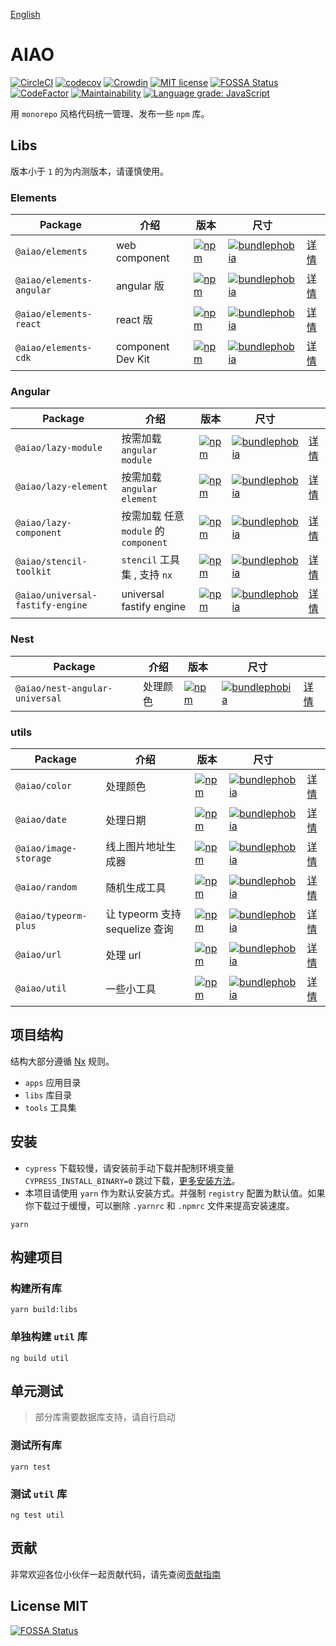 [English](./README.en.md)

# AIAO

[![CircleCI](https://circleci.com/gh/aiao-io/aiao/tree/master.svg?style=svg)](https://circleci.com/gh/aiao-io/aiao/tree/master)
[![codecov](https://codecov.io/gh/aiao-io/aiao/branch/master/graph/badge.svg)](https://codecov.io/gh/aiao-io/aiao)
[![Crowdin](https://badges.crowdin.net/aiao-io/localized.svg)](https://crowdin.com/project/aiao-io)
[![MIT license](https://img.shields.io/badge/license-MIT-brightgreen.svg)](https://opensource.org/licenses/MIT)
[![FOSSA Status](https://app.fossa.io/api/projects/git%2Bgithub.com%2Faiao-io%2Faiao.svg?type=shield)](https://app.fossa.io/projects/git%2Bgithub.com%2Faiao-io%2Faiao?ref=badge_shield)
[![CodeFactor](https://www.codefactor.io/repository/github/aiao-io/aiao/badge)](https://www.codefactor.io/repository/github/aiao-io/aiao)
[![Maintainability](https://api.codeclimate.com/v1/badges/a4096c9731142de97d99/maintainability)](https://codeclimate.com/github/aiao-io/aiao/maintainability)
[![Language grade: JavaScript](https://img.shields.io/lgtm/grade/javascript/g/aiao-io/aiao.svg?logo=lgtm&logoWidth=18)](https://lgtm.com/projects/g/aiao-io/aiao/context:javascript)

用 `monorepo` 风格代码统一管理、发布一些 `npm` 库。

## Libs

版本小于 `1` 的为内测版本，请谨慎使用。

### Elements

| Package                  | 介绍              | 版本                                                     | 尺寸                                                                                |                                 |
| ------------------------ | ----------------- | -------------------------------------------------------- | ----------------------------------------------------------------------------------- | ------------------------------- |
| `@aiao/elements`         | web component     | [![npm][npm-elements]][npm-elements-url]                 | [![bundlephobia][bundlephobia-elements]][bundlephobia-elements-url]                 | [详情](./libs/elements)         |
| `@aiao/elements-angular` | angular 版        | [![npm][npm-elements-angular]][npm-elements-angular-url] | [![bundlephobia][bundlephobia-elements-angular]][bundlephobia-elements-angular-url] | [详情](./libs/elements-angular) |
| `@aiao/elements-react`   | react 版          | [![npm][npm-elements-react]][npm-elements-react-url]     | [![bundlephobia][bundlephobia-elements-react]][bundlephobia-elements-react-url]     | [详情](./libs/elements-react)   |
| `@aiao/elements-cdk`     | component Dev Kit | [![npm][npm-elements-cdk]][npm-elements-cdk-url]         | [![bundlephobia][bundlephobia-elements-cdk]][bundlephobia-elements-cdk-url]         | [详情](./libs/elements-cdk)     |

### Angular

| Package                          | 介绍                                  | 版本                                                                     | 尺寸                                                                                                |                                         |
| -------------------------------- | ------------------------------------- | ------------------------------------------------------------------------ | --------------------------------------------------------------------------------------------------- | --------------------------------------- |
| `@aiao/lazy-module`              | 按需加载 `angular module`             | [![npm][npm-lazy-module]][npm-lazy-module-url]                           | [![bundlephobia][bundlephobia-lazy-module]][bundlephobia-lazy-module-url]                           | [详情](./libs/lazy-module)              |
| `@aiao/lazy-element`             | 按需加载 `angular element`            | [![npm][npm-lazy-element]][npm-lazy-element-url]                         | [![bundlephobia][bundlephobia-lazy-element]][bundlephobia-lazy-element-url]                         | [详情](./libs/lazy-element)             |
| `@aiao/lazy-component`           | 按需加载 任意 `module` 的 `component` | [![npm][npm-lazy-component]][npm-lazy-component-url]                     | [![bundlephobia][bundlephobia-lazy-component]][bundlephobia-lazy-component-url]                     | [详情](./libs/lazy-component)           |
| `@aiao/stencil-toolkit`          | `stencil` 工具集 , 支持 `nx`          | [![npm][npm-stencil-toolkit]][npm-stencil-toolkit-url]                   | [![bundlephobia][bundlephobia-stencil-toolkit]][bundlephobia-stencil-toolkit-url]                   | [详情](./libs/stencil-toolkit)          |
| `@aiao/universal-fastify-engine` | universal fastify engine              | [![npm][npm-universal-fastify-engine]][npm-universal-fastify-engine-url] | [![bundlephobia][bundlephobia-universal-fastify-engine]][bundlephobia-universal-fastify-engine-url] | [详情](./libs/universal-fastify-engine) |

### Nest

| Package                        | 介绍     | 版本                                                                 | 尺寸                                                                                            |                                       |
| ------------------------------ | -------- | -------------------------------------------------------------------- | ----------------------------------------------------------------------------------------------- | ------------------------------------- |
| `@aiao/nest-angular-universal` | 处理颜色 | [![npm][npm-nest-angular-universal]][npm-nest-angular-universal-url] | [![bundlephobia][bundlephobia-nest-angular-universal]][bundlephobia-nest-angular-universal-url] | [详情](./libs/nest-angular-universal) |

### utils

| Package               | 介绍                           | 版本                                               | 尺寸                                                                          |                              |
| --------------------- | ------------------------------ | -------------------------------------------------- | ----------------------------------------------------------------------------- | ---------------------------- |
| `@aiao/color`         | 处理颜色                       | [![npm][npm-color]][npm-color-url]                 | [![bundlephobia][bundlephobia-color]][bundlephobia-color-url]                 | [详情](./libs/color)         |
| `@aiao/date`          | 处理日期                       | [![npm][npm-date]][npm-date-url]                   | [![bundlephobia][bundlephobia-date]][bundlephobia-date-url]                   | [详情](./libs/date)          |
| `@aiao/image-storage` | 线上图片地址生成器             | [![npm][npm-image-storage]][npm-image-storage-url] | [![bundlephobia][bundlephobia-image-storage]][bundlephobia-image-storage-url] | [详情](./libs/image-storage) |
| `@aiao/random`        | 随机生成工具                   | [![npm][npm-random]][npm-random-url]               | [![bundlephobia][bundlephobia-random]][bundlephobia-random-url]               | [详情](./libs/random)        |
| `@aiao/typeorm-plus`  | 让 typeorm 支持 sequelize 查询 | [![npm][npm-typeorm-plus]][npm-typeorm-plus-url]   | [![bundlephobia][bundlephobia-typeorm-plus]][bundlephobia-typeorm-plus-url]   | [详情](./libs/typeorm-plus)  |
| `@aiao/url`           | 处理 url                       | [![npm][npm-url]][npm-url-url]                     | [![bundlephobia][bundlephobia-url]][bundlephobia-url-url]                     | [详情](./libs/url)           |
| `@aiao/util`          | 一些小工具                     | [![npm][npm-util]][npm-util-url]                   | [![bundlephobia][bundlephobia-util]][bundlephobia-util-url]                   | [详情](./libs/util)          |

## 项目结构

结构大部分遵循 [Nx](https://github.com/nrwl/nx) 规则。

- `apps` 应用目录
- `libs` 库目录
- `tools` 工具集

## 安装

- `cypress` 下载较慢，请安装前手动下载并配制环境变量 `CYPRESS_INSTALL_BINARY=0` 跳过下载，[更多安装方法](cypress-install-zh-cn)。
- 本项目请使用 `yarn` 作为默认安装方式。并强制 `registry` 配置为默认值。如果你下载过于缓慢，可以删除 `.yarnrc` 和 `.npmrc` 文件来提高安装速度。

```console
yarn
```

## 构建项目

### 构建所有库

```console
yarn build:libs
```

### 单独构建 `util` 库

```console
ng build util
```

## 单元测试

> 部分库需要数据库支持，请自行启动

### 测试所有库

```console
yarn test
```

### 测试 `util` 库

```console
ng test util
```

## 贡献

非常欢迎各位小伙伴一起贡献代码，请先查阅[贡献指南](CONTRIBUTING.md)

## License MIT

[![FOSSA Status](https://app.fossa.io/api/projects/git%2Bgithub.com%2Faiao-io%2Faiao.svg?type=large)](https://app.fossa.io/projects/git%2Bgithub.com%2Faiao-io%2Faiao?ref=badge_large)

<!-- npm -->

[npm-color]: https://img.shields.io/npm/v/@aiao/color?label=&style=flat-square
[npm-date]: https://img.shields.io/npm/v/@aiao/date?label=&style=flat-square
[npm-elements-angular]: https://img.shields.io/npm/v/@aiao/elements-angular?label=&style=flat-square
[npm-elements-cdk]: https://img.shields.io/npm/v/@aiao/elements-cdk?label=&style=flat-square
[npm-elements-react]: https://img.shields.io/npm/v/@aiao/elements-react?label=&style=flat-square
[npm-elements]: https://img.shields.io/npm/v/@aiao/elements?label=&style=flat-square
[npm-image-storage]: https://img.shields.io/npm/v/@aiao/image-storage?label=&style=flat-square
[npm-lazy-component]: https://img.shields.io/npm/v/@aiao/lazy-component?label=&style=flat-square
[npm-lazy-element]: https://img.shields.io/npm/v/@aiao/lazy-element?label=&style=flat-square
[npm-lazy-module]: https://img.shields.io/npm/v/@aiao/lazy-module?label=&style=flat-square
[npm-nest-angular-universal]: https://img.shields.io/npm/v/@aiao/nest-angular-universal?label=&style=flat-square
[npm-random]: https://img.shields.io/npm/v/@aiao/random?label=&style=flat-square
[npm-stencil-toolkit]: https://img.shields.io/npm/v/@aiao/stencil-toolkit?label=&style=flat-square
[npm-typeorm-plus]: https://img.shields.io/npm/v/@aiao/typeorm-plus?label=&style=flat-square
[npm-universal-fastify-engine]: https://img.shields.io/npm/v/@aiao/universal-fastify-engine?label=&style=flat-square
[npm-url]: https://img.shields.io/npm/v/@aiao/url?label=&style=flat-square
[npm-util]: https://img.shields.io/npm/v/@aiao/util?label=&style=flat-square

<!-- npm url -->

[npm-color-url]: https://www.npmjs.com/@aiao/color
[npm-date-url]: https://www.npmjs.com/@aiao/date
[npm-elements-angular-url]: https://www.npmjs.com/@aiao/elements-angular
[npm-elements-cdk-url]: https://www.npmjs.com/@aiao/elements-cdk
[npm-elements-react-url]: https://www.npmjs.com/@aiao/elements-react
[npm-elements-url]: https://www.npmjs.com/@aiao/elements
[npm-image-storage-url]: https://www.npmjs.com/@aiao/image-storage
[npm-lazy-component-url]: https://www.npmjs.com/@aiao/lazy-component
[npm-lazy-element-url]: https://www.npmjs.com/@aiao/lazy-element
[npm-lazy-module-url]: https://www.npmjs.com/@aiao/lazy-module
[npm-nest-angular-universal-url]: https://www.npmjs.com/@aiao/nest-angular-universal
[npm-random-url]: https://www.npmjs.com/@aiao/random
[npm-stencil-toolkit-url]: https://www.npmjs.com/@aiao/stencil-toolkit
[npm-typeorm-plus-url]: https://www.npmjs.com/@aiao/typeorm-plus
[npm-universal-fastify-engine-url]: https://www.npmjs.com/@aiao/universal-fastify-engine
[npm-url-url]: https://www.npmjs.com/@aiao/url
[npm-util-url]: https://www.npmjs.com/@aiao/util

<!-- bundlephobia -->

[bundlephobia-color]: https://img.shields.io/bundlephobia/minzip/@aiao/color?label=&style=flat-square
[bundlephobia-date]: https://img.shields.io/bundlephobia/minzip/@aiao/date?label=&style=flat-square
[bundlephobia-elements-angular]: https://img.shields.io/bundlephobia/minzip/@aiao/elements-angular?label=&style=flat-square
[bundlephobia-elements-cdk]: https://img.shields.io/bundlephobia/minzip/@aiao/elements-cdk?label=&style=flat-square
[bundlephobia-elements-react]: https://img.shields.io/bundlephobia/minzip/@aiao/elements-react?label=&style=flat-square
[bundlephobia-elements]: https://img.shields.io/bundlephobia/minzip/@aiao/elements?label=&style=flat-square
[bundlephobia-image-storage]: https://img.shields.io/bundlephobia/minzip/@aiao/image-storage?label=&style=flat-square
[bundlephobia-lazy-component]: https://img.shields.io/bundlephobia/minzip/@aiao/lazy-component?label=&style=flat-square
[bundlephobia-lazy-element]: https://img.shields.io/bundlephobia/minzip/@aiao/lazy-element?label=&style=flat-square
[bundlephobia-lazy-module]: https://img.shields.io/bundlephobia/minzip/@aiao/lazy-module?label=&style=flat-square
[bundlephobia-nest-angular-universal]: https://img.shields.io/bundlephobia/minzip/@aiao/nest-angular-universal?label=&style=flat-square
[bundlephobia-random]: https://img.shields.io/bundlephobia/minzip/@aiao/random?label=&style=flat-square
[bundlephobia-stencil-toolkit]: https://img.shields.io/bundlephobia/minzip/@aiao/stencil-toolkit?label=&style=flat-square
[bundlephobia-typeorm-plus]: https://img.shields.io/bundlephobia/minzip/@aiao/typeorm-plus?label=&style=flat-square
[bundlephobia-universal-fastify-engine]: https://img.shields.io/bundlephobia/minzip/@aiao/universal-fastify-engine?label=&style=flat-square
[bundlephobia-url]: https://img.shields.io/bundlephobia/minzip/@aiao/url?label=&style=flat-square
[bundlephobia-util]: https://img.shields.io/bundlephobia/minzip/@aiao/util?label=&style=flat-square

<!-- bundlephobia url -->

[bundlephobia-color-url]: https://bundlephobia.com/result?p=@aiao/color
[bundlephobia-date-url]: https://bundlephobia.com/result?p=@aiao/date
[bundlephobia-elements-angular-url]: https://bundlephobia.com/result?p=@aiao/elements-angular
[bundlephobia-elements-cdk-url]: https://bundlephobia.com/result?p=@aiao/elements-cdk
[bundlephobia-elements-react-url]: https://bundlephobia.com/result?p=@aiao/elements-react
[bundlephobia-elements-url]: https://bundlephobia.com/result?p=@aiao/elements
[bundlephobia-image-storage-url]: https://bundlephobia.com/result?p=@aiao/image-storage
[bundlephobia-lazy-component-url]: https://bundlephobia.com/result?p=@aiao/lazy-component
[bundlephobia-lazy-element-url]: https://bundlephobia.com/result?p=@aiao/lazy-element
[bundlephobia-lazy-module-url]: https://bundlephobia.com/result?p=@aiao/lazy-module
[bundlephobia-nest-angular-universal-url]: https://bundlephobia.com/result?p=@aiao/nest-angular-universal
[bundlephobia-random-url]: https://bundlephobia.com/result?p=@aiao/random
[bundlephobia-stencil-toolkit-url]: https://bundlephobia.com/result?p=@aiao/stencil-toolkit
[bundlephobia-typeorm-plus-url]: https://bundlephobia.com/result?p=@aiao/typeorm-plus
[bundlephobia-universal-fastify-engine-url]: https://bundlephobia.com/result?p=@aiao/universal-fastify-engine
[bundlephobia-url-url]: https://bundlephobia.com/result?p=@aiao/url
[bundlephobia-util-url]: https://bundlephobia.com/result?p=@aiao/util

<!-- cypress -->

[cypress-install-en]: https://docs.cypress.io/guides/getting-started/installing-cypress.html
[cypress-install-zh-cn]: https://docs.cypress.io/zh-cn/guides/getting-started/installing-cypress.html
